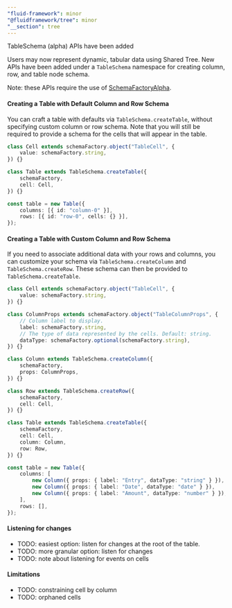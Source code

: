 ```yaml
---
"fluid-framework": minor
"@fluidframework/tree": minor
"__section": tree
---
```

TableSchema (alpha) APIs have been added

Users may now represent dynamic, tabular data using Shared Tree.
New APIs have been added under a `TableSchema` namespace for creating column, row, and table node schema.

Note: these APIs require the use of [SchemaFactoryAlpha](https://fluidframework.com/docs/api/fluid-framework/schemafactoryalpha-class).

#### Creating a Table with Default Column and Row Schema

You can craft a table with defaults via `TableSchema.createTable`, without specifying custom column or row schema.
Note that you will still be required to provide a schema for the cells that will appear in the table.

```typescript
class Cell extends schemaFactory.object("TableCell", {
	value: schemaFactory.string,
}) {}

class Table extends TableSchema.createTable({
	schemaFactory,
	cell: Cell,
}) {}

const table = new Table({
	columns: [{ id: "column-0" }],
	rows: [{ id: "row-0", cells: {} }],
});
```

#### Creating a Table with Custom Column and Row Schema

If you need to associate additional data with your rows and columns, you can customize your schema via `TableSchema.createColumn` and `TableSchema.createRow`.
These schema can then be provided to `TableSchema.createTable`.

```typescript
class Cell extends schemaFactory.object("TableCell", {
	value: schemaFactory.string,
}) {}

class ColumnProps extends schemaFactory.object("TableColumnProps", {
	// Column label to display.
	label: schemaFactory.string,
	// The type of data represented by the cells. Default: string.
	dataType: schemaFactory.optional(schemaFactory.string),
}) {}

class Column extends TableSchema.createColumn({
	schemaFactory,
	props: ColumnProps,
}) {}

class Row extends TableSchema.createRow({
	schemaFactory,
	cell: Cell,
}) {}

class Table extends TableSchema.createTable({
	schemaFactory,
	cell: Cell,
	column: Column,
	row: Row,
}) {}

const table = new Table({
	columns: [
		new Column({ props: { label: "Entry", dataType: "string" } }),
		new Column({ props: { label: "Date", dataType: "date" } }),
		new Column({ props: { label: "Amount", dataType: "number" } }),
	],
	rows: [],
});
```

#### Listening for changes

- TODO: easiest option: listen for changes at the root of the table.
- TODO: more granular option: listen for changes
- TODO: note about listening for events on cells

#### Limitations

- TODO: constraining cell by column
- TODO: orphaned cells
